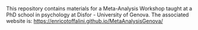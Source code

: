 This repository contains materials for a Meta-Analysis Workshop taught at a PhD school in psychology at Disfor - University of Genova. The associated website is: https://enricotoffalini.github.io/MetaAnalysisGenova/

